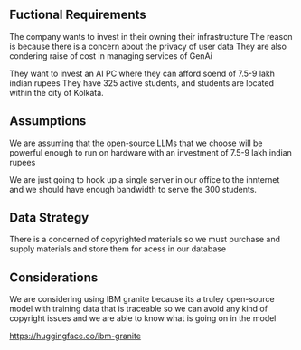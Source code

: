## Fuctional Requirements

The company wants to invest in their owning their infrastructure 
The reason is because there is a concern about the privacy of user data
They are also condering raise of cost in managing services of GenAi

They want to invest an AI PC where they can afford soend of 7.5-9 lakh indian rupees
They have 325 active students, and students are located within the city of Kolkata.

## Assumptions

We are assuming that the open-source LLMs that we choose will be powerful enough to run on hardware with an investment of 7.5-9 lakh indian rupees

We are just going to hook up a single server in our office to the innternet and we should have enough bandwidth to serve the 300 students.

## Data Strategy

There is a concerned of copyrighted materials so we must purchase and supply materials and store them for acess in our database

## Considerations

We are considering using IBM granite because its a truley open-source model with training data that is traceable so we can avoid any kind of copyright issues and we are able to know what is going on in the model

https://huggingface.co/ibm-granite
